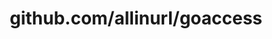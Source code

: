 ---
layout: post
title: github.com/allinurl/goaccess
categories: link
tags: [انگلیسی, گیت‌هاب, برنامه‌نویسی]
---